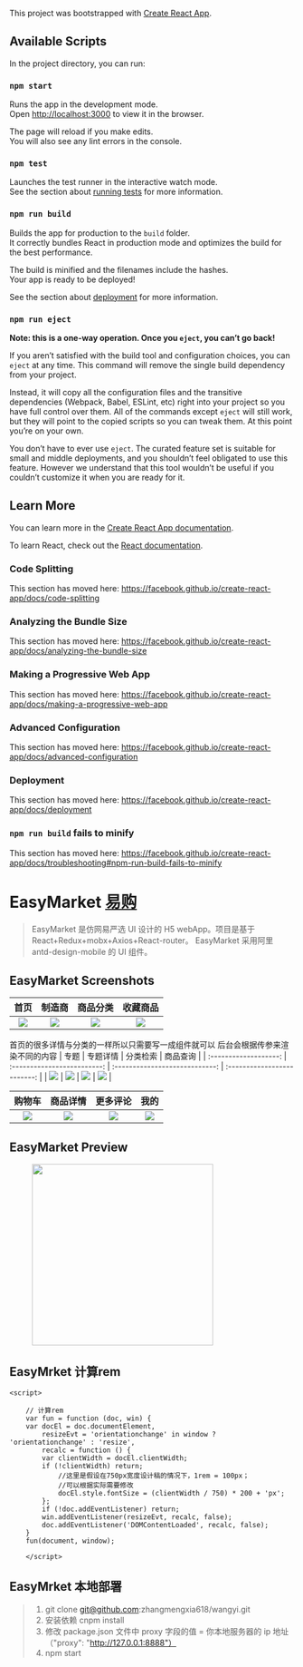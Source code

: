 This project was bootstrapped with [Create React App](https://github.com/facebook/create-react-app).

## Available Scripts

In the project directory, you can run:

### `npm start`

Runs the app in the development mode.<br>
Open [http://localhost:3000](http://localhost:3000) to view it in the browser.

The page will reload if you make edits.<br>
You will also see any lint errors in the console.

### `npm test`

Launches the test runner in the interactive watch mode.<br>
See the section about [running tests](https://facebook.github.io/create-react-app/docs/running-tests) for more information.

### `npm run build`

Builds the app for production to the `build` folder.<br>
It correctly bundles React in production mode and optimizes the build for the best performance.

The build is minified and the filenames include the hashes.<br>
Your app is ready to be deployed!

See the section about [deployment](https://facebook.github.io/create-react-app/docs/deployment) for more information.

### `npm run eject`

**Note: this is a one-way operation. Once you `eject`, you can’t go back!**

If you aren’t satisfied with the build tool and configuration choices, you can `eject` at any time. This command will remove the single build dependency from your project.

Instead, it will copy all the configuration files and the transitive dependencies (Webpack, Babel, ESLint, etc) right into your project so you have full control over them. All of the commands except `eject` will still work, but they will point to the copied scripts so you can tweak them. At this point you’re on your own.

You don’t have to ever use `eject`. The curated feature set is suitable for small and middle deployments, and you shouldn’t feel obligated to use this feature. However we understand that this tool wouldn’t be useful if you couldn’t customize it when you are ready for it.

## Learn More

You can learn more in the [Create React App documentation](https://facebook.github.io/create-react-app/docs/getting-started).

To learn React, check out the [React documentation](https://reactjs.org/).

### Code Splitting

This section has moved here: https://facebook.github.io/create-react-app/docs/code-splitting

### Analyzing the Bundle Size

This section has moved here: https://facebook.github.io/create-react-app/docs/analyzing-the-bundle-size

### Making a Progressive Web App

This section has moved here: https://facebook.github.io/create-react-app/docs/making-a-progressive-web-app

### Advanced Configuration

This section has moved here: https://facebook.github.io/create-react-app/docs/advanced-configuration

### Deployment

This section has moved here: https://facebook.github.io/create-react-app/docs/deployment

### `npm run build` fails to minify

This section has moved here: https://facebook.github.io/create-react-app/docs/troubleshooting#npm-run-build-fails-to-minify


# EasyMarket [易购](https://github.com/Peroluo/easyMarketApp)

> ​EasyMarket 是仿网易严选 UI 设计的 H5 webApp。项目是基于 React+Redux+mobx+Axios+React-router。
> ​EasyMarket 采用阿里 antd-design-mobile 的 UI 组件。



## EasyMarket Screenshots

|         首页         |        制造商         |         商品分类         |         收藏商品         |
| :------------------: | :-------------------: | :----------------------: | :----------------------: |
| ![](./imgs/home.png) | ![](./imgs/brand.png) | ![](./imgs/category.png) | ![](./imgs/likeList.png) |
 首页的很多详情与分类的一样所以只需要写一成组件就可以 后台会根据传参来渲染不同的内容
|         专题          |          专题详情           |            分类检索            |          商品查询           |
| :-------------------: | :-------------------------: | :----------------------------: | :-------------------------: |
| ![](./imgs/topic.png) | ![](./imgs/topicDetail.png) | ![](./imgs/categorySearch.png) | ![](./imgs/goodsSearch.png) |
 
  
|        购物车        |          商品详情           |        更多评论         |         我的         |
| :------------------: | :-------------------------: | :---------------------: | :------------------: |
| ![](./imgs/cart.png) | ![](./imgs/goodsDetail.png) | ![](./imgs/comment.png) | ![](./imgs/mine.png) |

## EasyMarket Preview

<figure class="third">
    <img src="./imgs/EasyMarket.gif" width="320"/>
</figure>

## EasyMrket  计算rem
    <script>

        // 计算rem
        var fun = function (doc, win) {
        var docEl = doc.documentElement,
            resizeEvt = 'orientationchange' in window ? 'orientationchange' : 'resize',
            recalc = function () {
            var clientWidth = docEl.clientWidth;
            if (!clientWidth) return;
                //这里是假设在750px宽度设计稿的情况下，1rem = 100px；
                //可以根据实际需要修改
                docEl.style.fontSize = (clientWidth / 750) * 200 + 'px';
            };
            if (!doc.addEventListener) return;
            win.addEventListener(resizeEvt, recalc, false);
            doc.addEventListener('DOMContentLoaded', recalc, false);
        }
        fun(document, window);
        
        </script>

## EasyMrket 本地部署

> 1. git clone git@github.com:zhangmengxia618/wangyi.git
> 2. 安装依赖 cnpm install
> 3. 修改 package.json 文件中 proxy 字段的值 = 你本地服务器的 ip 地址 （"proxy": "http://127.0.0.1:8888"）
> 4. npm start


